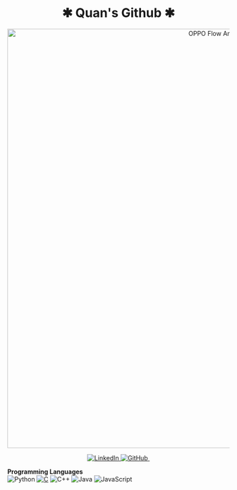 <div align="center">
  <h1> ✱ Quan's Github ✱ </h1>
  <img width="950px" height="auto" src="https://github.com/user-attachments/assets/441c8ec4-cbf9-404b-ac49-1bc0f7ee2193" alt="OPPO Flow Animation"/>
</div>
<p align="center">
  <a href="https://www.linkedin.com/in/quanmho/">
    <img src="https://img.shields.io/badge/LinkedIn-0077B5?style=for-the-badge&logo=linkedin&logoColor=white" alt="LinkedIn"/>
  </a>
  <a href="https://github.com/Ho-Quan">
    <img src="https://img.shields.io/badge/GitHub-100000?style=for-the-badge&logo=github&logoColor=white" alt="GitHub"/>
  </a>
  <img src="https://komarev.com/ghpvc/?username=quanmho&color=blueviolet&style=for-the-badge" alt=""/>
</p>

**Programming Languages**  
![Python](https://img.shields.io/badge/Python-3776AB?style=flat&logo=python&logoColor=white)
[![C](https://img.shields.io/badge/C-00599C?logo=c&logoColor=white)](#)
![C++](https://img.shields.io/badge/C++-00599C?style=flat&logo=c%2B%2B&logoColor=white)
![Java](https://img.shields.io/badge/Java-ED8B00?style=flat&logo=openjdk&logoColor=white)
![JavaScript](https://img.shields.io/badge/JavaScript-F7DF1E?style=flat&logo=javascript&logoColor=black)
